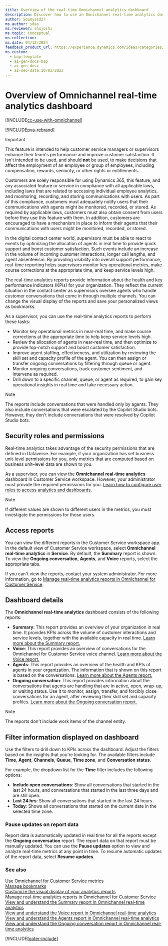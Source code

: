 ```yaml
---
title: Overview of the real-time Omnichannel analytics dashboard
description: Discover how to use an Omnichannel real-time analytics dashboard to optimize agent staffing, monitor key metrics, and improve customer satisfaction.
author: Soumyasd27
ms.author: sdas
ms.reviewer: shujoshi
ms.topic: conceptual
ms.collection:
ms.date: 04/12/2024
feedback_product_url: https://experience.dynamics.com/ideas/categories/list/?category=a7f4a807-de3b-eb11-a813-000d3a579c38&forum=b68e50a6-88d9-e811-a96b-000d3a1be7ad
ms.custom:
  - bap-template
  - ai-gen-docs-bap
  - ai-gen-desc
  - ai-seo-date:10/03/2023
---
```


# Overview of Omnichannel real-time analytics dashboard

[!INCLUDE[cc-use-with-omnichannel](../../includes/cc-use-with-omnichannel.md)]

[!INCLUDE[pva-rebrand](../../includes/cc-pva-rebrand.md)]

> [!IMPORTANT]
> This feature is intended to help customer service managers or supervisors enhance their team's performance and improve customer satisfaction. It isn't intended to be used, and should **not** be used, to make decisions that affect the employment of an employee or group of employees, including compensation, rewards, seniority, or other rights or entitlements.
>
> Customers are solely responsible for using Dynamics 365, this feature, and any associated feature or service in compliance with all applicable laws, including laws that are related to accessing individual employee analytics, and monitoring, recording, and storing communications with users. As part of this compliance, customers must adequately notify users that their communications with agents might be monitored, recorded, or stored. As required by applicable laws, customers must also obtain consent from users before they use this feature with them. In addition, customers are encouraged to have a mechanism in place to inform their agents that their communications with users might be monitored, recorded, or stored.

In the digital contact center world, supervisors must be able to react to events by optimizing the allocation of agents in real time to provide quick support and boost customer satisfaction. Such events include an increase in the volume of incoming customer interactions, longer call lengths, and agent absenteeism. By providing visibility into overall support performance, real-time reporting helps supervisors monitor key operational metrics, make course corrections at the appropriate time, and keep service levels high.

The real-time analytics reports provide information about the health and key performance indicators (KPIs) for your organization. They reflect the current situation in the contact center as supervisors oversee agents who handle customer conversations that come in through multiple channels. You can change the visual display of the reports and save your personalized views as bookmarks.

As a supervisor, you can use the real-time analytics reports to perform these tasks:

- Monitor key operational metrics in near-real time, and make course corrections at the appropriate time to help keep service levels high.
- Review the allocation of agents in near-real time, and then optimize to provide top-notch support and boost customer satisfaction.
- Improve agent staffing, effectiveness, and utilization by reviewing the skill set and capacity profile of the agent. You can then assign or transfer ongoing conversations by filtering through queue or agent.
- Monitor ongoing conversations, track customer sentiment, and intervene as required.
- Drill down to a specific channel, queue, or agent as required, to gain key operational insights in real time and take necessary action.

> [!NOTE]
> The reports include conversations that were handled only by agents. They also include conversations that were escalated by the Copilot Studio bots. However, they don't include conversations that were resolved by Copilot Studio bots.

## Security roles and permissions

Real-time analytics takes advantage of the security permissions that are defined in Dataverse. For example, if your organization has set business unit-level permissions for you, only metrics that are computed based on business unit–level data are shown to you.

As a supervisor, you can view the **Omnichannel real-time analytics** dashboard in Customer Service workspace. However, your administrator must provide the required permissions for you. [Learn how to configure user roles to access analytics and dashboards.](../administer/configure-customer-service-analytics-insights-csh.md#configure-user-access-to-analytics-and-dashboards)

> [!NOTE]
> If different values are shown to different users in the metrics, you must investigate the permissions for those users.

## Access reports

You can view the different reports in the Customer Service workspace app. In the default view of Customer Service workspace, select **Omnichannel real-time analytics** in **Service**. By default, the **Summary** report is shown. To view the **Ongoing conversation**, **Agents**, and **Voice** reports, select the appropriate tabs.

If you can't view the reports, contact your system administrator. For more information, go to [Manage real-time analytics reports in Omnichannel for Customer Service](../administer/enable-realtime-analytics-dashboard-administrator.md#manage-real-time-analytics-reports-in-omnichannel-for-customer-service).

## Dashboard details

The **Omnichannel real-time analytics** dashboard consists of the following reports:

- **Summary**: This report provides an overview of your organization in real time. It provides KPIs across the volume of customer interactions and service levels, together with the available capacity in real time. [Learn more about the Summary report.](realtime-summary-dashboard.md)
- **Voice**: This report provides an overview of conversations for the Omnichannel for Customer Service voice channel. [Learn more about the Voice report.](realtime-voice-dashboard.md)
- **Agents**: This report provides an overview of the health and KPIs of agents in your organization. The information that is shown on this report is based on the conversations. [Learn more about the Agents report.](realtime-agents-analytics.md)
- **Ongoing conversation**: This report provides information about the conversations that agents are handling that are in active, open, wrap-up, or waiting status. Use it to monitor, assign, transfer, and forcibly close conversations for an agent, after reviewing their skill set and capacity profiles. [Learn more about the Ongoing conversation report.](realtime-ongoing.md)

> [!NOTE]
> The reports don't include work items of the channel entity.

## Filter information displayed on dashboard

Use the filters to drill down to KPIs across the dashboard. Adjust the filters based on the insights that you're looking for. The available filters include **Time**, **Agent**, **Channels**, **Queue**, **Time zone**, and **Conversation status**. 

For example, the dropdown list for the **Time** filter includes the following options:

- **Include open conversations**: Show all conversations that started in the last 24 hours, and conversations that started in the last three days and are still open.
- **Last 24 hrs**: Show all conversations that started in the last 24 hours.
- **Today**: Shows all conversations that started on the current date in the selected time zone.

### Pause updates on report data

Report data is automatically updated in real time for all the reports except the **Ongoing conversation** report. The report data on that report must be manually updated. You can use the **Pause updates** option to view and analyze real-time metrics at any point in time. To resume automatic updates of the report data, select **Resume updates**.

### See also

[Use Omnichannel for Customer Service metrics](oc-metrics-dimensions.md#use-omnichannel-for-customer-service-metrics)<br>
[Manage bookmarks](manage-bookmarks.md)<br>
[Customize the visual display of your analytics reports](customize-reports.md)<br>
[Manage real-time analytics reports in Omnichannel for Customer Service](../administer/enable-realtime-analytics-dashboard-administrator.md#manage-real-time-analytics-reports-in-omnichannel-for-customer-service)<br>
[View and understand the Summary report in Omnichannel real-time analytics](realtime-summary-dashboard.md)<br>
[View and understand the Voice report in Omnichannel real-time analytics](realtime-voice-dashboard.md)<br>
[View and understand the Agents report in Omnichannel real-time analytics](realtime-agents-analytics.md)<br>
[View and understand the Ongoing conversation report in Omnichannel real-time analytics](realtime-ongoing.md)

[!INCLUDE[footer-include](../../includes/footer-banner.md)]

